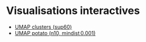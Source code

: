 # Visualisations interactives

- [UMAP clusters (sup60)](docs/sup60_clustRep_n10_dist0.5.html)
- [UMAP potato (n10, mindist 0.001)](docs/potato_n10_mindist_0.001.html)
